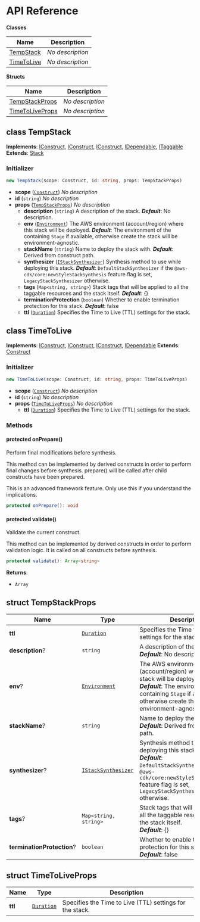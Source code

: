 # API Reference

**Classes**

Name|Description
----|-----------
[TempStack](#cloudcomponents-cdk-temp-stack-tempstack)|*No description*
[TimeToLive](#cloudcomponents-cdk-temp-stack-timetolive)|*No description*


**Structs**

Name|Description
----|-----------
[TempStackProps](#cloudcomponents-cdk-temp-stack-tempstackprops)|*No description*
[TimeToLiveProps](#cloudcomponents-cdk-temp-stack-timetoliveprops)|*No description*



## class TempStack  <a id="cloudcomponents-cdk-temp-stack-tempstack"></a>



__Implements__: [IConstruct](#constructs-iconstruct), [IConstruct](#aws-cdk-core-iconstruct), [IConstruct](#constructs-iconstruct), [IDependable](#aws-cdk-core-idependable), [ITaggable](#aws-cdk-core-itaggable)
__Extends__: [Stack](#aws-cdk-core-stack)

### Initializer




```ts
new TempStack(scope: Construct, id: string, props: TempStackProps)
```

* **scope** (<code>[Construct](#aws-cdk-core-construct)</code>)  *No description*
* **id** (<code>string</code>)  *No description*
* **props** (<code>[TempStackProps](#cloudcomponents-cdk-temp-stack-tempstackprops)</code>)  *No description*
  * **description** (<code>string</code>)  A description of the stack. __*Default*__: No description.
  * **env** (<code>[Environment](#aws-cdk-core-environment)</code>)  The AWS environment (account/region) where this stack will be deployed. __*Default*__: The environment of the containing `Stage` if available, otherwise create the stack will be environment-agnostic.
  * **stackName** (<code>string</code>)  Name to deploy the stack with. __*Default*__: Derived from construct path.
  * **synthesizer** (<code>[IStackSynthesizer](#aws-cdk-core-istacksynthesizer)</code>)  Synthesis method to use while deploying this stack. __*Default*__: `DefaultStackSynthesizer` if the `@aws-cdk/core:newStyleStackSynthesis` feature flag is set, `LegacyStackSynthesizer` otherwise.
  * **tags** (<code>Map<string, string></code>)  Stack tags that will be applied to all the taggable resources and the stack itself. __*Default*__: {}
  * **terminationProtection** (<code>boolean</code>)  Whether to enable termination protection for this stack. __*Default*__: false
  * **ttl** (<code>[Duration](#aws-cdk-core-duration)</code>)  Specifies the Time to Live (TTL) settings for the stack. 




## class TimeToLive  <a id="cloudcomponents-cdk-temp-stack-timetolive"></a>



__Implements__: [IConstruct](#constructs-iconstruct), [IConstruct](#aws-cdk-core-iconstruct), [IConstruct](#constructs-iconstruct), [IDependable](#aws-cdk-core-idependable)
__Extends__: [Construct](#aws-cdk-core-construct)

### Initializer




```ts
new TimeToLive(scope: Construct, id: string, props: TimeToLiveProps)
```

* **scope** (<code>[Construct](#aws-cdk-core-construct)</code>)  *No description*
* **id** (<code>string</code>)  *No description*
* **props** (<code>[TimeToLiveProps](#cloudcomponents-cdk-temp-stack-timetoliveprops)</code>)  *No description*
  * **ttl** (<code>[Duration](#aws-cdk-core-duration)</code>)  Specifies the Time to Live (TTL) settings for the stack. 


### Methods


#### protected onPrepare() <a id="cloudcomponents-cdk-temp-stack-timetolive-onprepare"></a>

Perform final modifications before synthesis.

This method can be implemented by derived constructs in order to perform
final changes before synthesis. prepare() will be called after child
constructs have been prepared.

This is an advanced framework feature. Only use this if you
understand the implications.

```ts
protected onPrepare(): void
```





#### protected validate() <a id="cloudcomponents-cdk-temp-stack-timetolive-validate"></a>

Validate the current construct.

This method can be implemented by derived constructs in order to perform
validation logic. It is called on all constructs before synthesis.

```ts
protected validate(): Array<string>
```


__Returns__:
* <code>Array<string></code>



## struct TempStackProps  <a id="cloudcomponents-cdk-temp-stack-tempstackprops"></a>






Name | Type | Description 
-----|------|-------------
**ttl** | <code>[Duration](#aws-cdk-core-duration)</code> | Specifies the Time to Live (TTL) settings for the stack.
**description**? | <code>string</code> | A description of the stack.<br/>__*Default*__: No description.
**env**? | <code>[Environment](#aws-cdk-core-environment)</code> | The AWS environment (account/region) where this stack will be deployed.<br/>__*Default*__: The environment of the containing `Stage` if available, otherwise create the stack will be environment-agnostic.
**stackName**? | <code>string</code> | Name to deploy the stack with.<br/>__*Default*__: Derived from construct path.
**synthesizer**? | <code>[IStackSynthesizer](#aws-cdk-core-istacksynthesizer)</code> | Synthesis method to use while deploying this stack.<br/>__*Default*__: `DefaultStackSynthesizer` if the `@aws-cdk/core:newStyleStackSynthesis` feature flag is set, `LegacyStackSynthesizer` otherwise.
**tags**? | <code>Map<string, string></code> | Stack tags that will be applied to all the taggable resources and the stack itself.<br/>__*Default*__: {}
**terminationProtection**? | <code>boolean</code> | Whether to enable termination protection for this stack.<br/>__*Default*__: false



## struct TimeToLiveProps  <a id="cloudcomponents-cdk-temp-stack-timetoliveprops"></a>






Name | Type | Description 
-----|------|-------------
**ttl** | <code>[Duration](#aws-cdk-core-duration)</code> | Specifies the Time to Live (TTL) settings for the stack.



